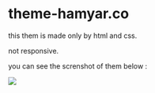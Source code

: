 # theme-hamyar.co
this them is made only by html and css.                                         

not responsive.                                    
                                                                 
you can see the screnshot of them below :                                         
 
<img src="screen.png">

